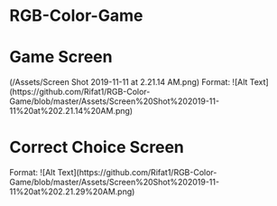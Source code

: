 # RGB-Color-Game
<html>
<h1>Game Screen</h1>
(/Assets/Screen Shot 2019-11-11 at 2.21.14 AM.png)
Format: ![Alt Text](https://github.com/Rifat1/RGB-Color-Game/blob/master/Assets/Screen%20Shot%202019-11-11%20at%202.21.14%20AM.png)

<h1>Correct Choice Screen</h1>
Format: ![Alt Text](https://github.com/Rifat1/RGB-Color-Game/blob/master/Assets/Screen%20Shot%202019-11-11%20at%202.21.29%20AM.png)
</html>
